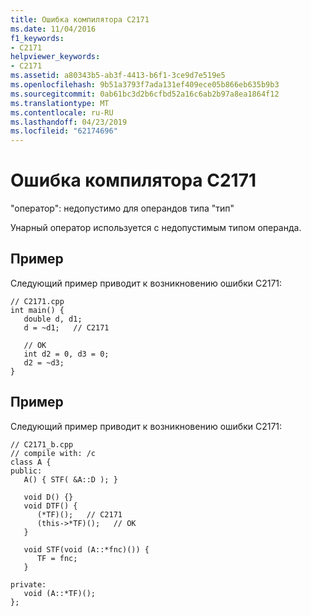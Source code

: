 ```yaml
---
title: Ошибка компилятора C2171
ms.date: 11/04/2016
f1_keywords:
- C2171
helpviewer_keywords:
- C2171
ms.assetid: a80343b5-ab3f-4413-b6f1-3ce9d7e519e5
ms.openlocfilehash: 9b51a3793f7ada131ef409ece05b866eb635b9b3
ms.sourcegitcommit: 0ab61bc3d2b6cfbd52a16c6ab2b97a8ea1864f12
ms.translationtype: MT
ms.contentlocale: ru-RU
ms.lasthandoff: 04/23/2019
ms.locfileid: "62174696"
---
```

# <a name="compiler-error-c2171"></a>Ошибка компилятора C2171

"оператор": недопустимо для операндов типа "тип"

Унарный оператор используется с недопустимым типом операнда.

## <a name="example"></a>Пример

Следующий пример приводит к возникновению ошибки C2171:

```
// C2171.cpp
int main() {
   double d, d1;
   d = ~d1;   // C2171

   // OK
   int d2 = 0, d3 = 0;
   d2 = ~d3;
}
```

## <a name="example"></a>Пример

Следующий пример приводит к возникновению ошибки C2171:

```
// C2171_b.cpp
// compile with: /c
class A {
public:
   A() { STF( &A::D ); }

   void D() {}
   void DTF() {
      (*TF)();   // C2171
      (this->*TF)();   // OK
   }

   void STF(void (A::*fnc)()) {
      TF = fnc;
   }

private:
   void (A::*TF)();
};
```